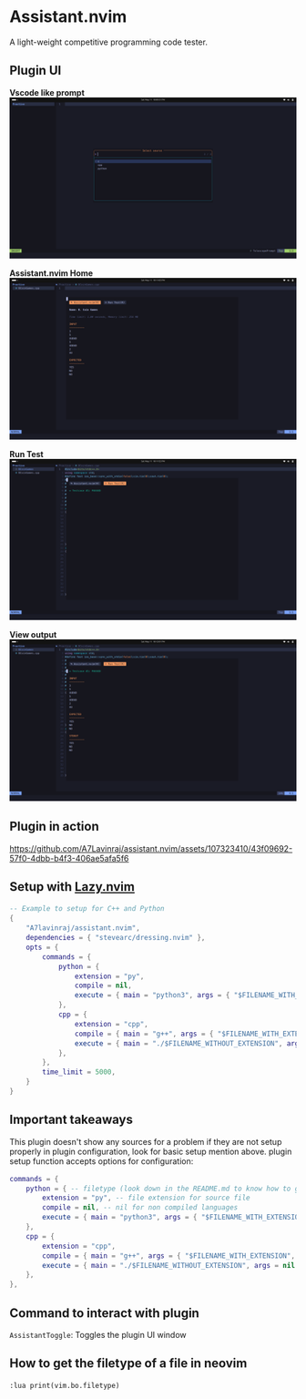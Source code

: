# Assistant.nvim

A light-weight competitive programming code tester.

## Plugin UI

**Vscode like prompt**
![screenshot 1](./screenshots/screenshot-1.png)

**Assistant.nvim Home**
![screenshot 2](./screenshots/screenshot-2.png)

**Run Test**
![screenshot 3](./screenshots/screenshot-3.png)

**View output**
![screenshot 4](./screenshots/screenshot-4.png)

## Plugin in action

https://github.com/A7Lavinraj/assistant.nvim/assets/107323410/43f09692-57f0-4dbb-b4f3-406ae5afa5f6

## Setup with [Lazy.nvim](https://github.com/folke/lazy.nvim)

```lua
-- Example to setup for C++ and Python
{
    "A7lavinraj/assistant.nvim",
    dependencies = { "stevearc/dressing.nvim" },
    opts = {
        commands = {
            python = {
                extension = "py",
                compile = nil,
                execute = { main = "python3", args = { "$FILENAME_WITH_EXTENSION" } },
            },
            cpp = {
                extension = "cpp",
                compile = { main = "g++", args = { "$FILENAME_WITH_EXTENSION", "-o", "$FILENAME_WITHOUT_EXTENSION" } },
                execute = { main = "./$FILENAME_WITHOUT_EXTENSION", args = nil },
            },
        },
        time_limit = 5000,
    }
}
```

## Important takeaways

This plugin doesn't show any sources for a problem if they are not setup properly in plugin configuration, look for basic setup mention above. plugin setup function accepts options for configuration:

```lua
commands = {
    python = { -- filetype (look down in the README.md to know how to get filetype of a file)
        extension = "py", -- file extension for source file
        compile = nil, -- nil for non compiled languages
        execute = { main = "python3", args = { "$FILENAME_WITH_EXTENSION" } }, -- execution command
    },
    cpp = {
        extension = "cpp",
        compile = { main = "g++", args = { "$FILENAME_WITH_EXTENSION", "-o", "$FILENAME_WITHOUT_EXTENSION" } }, -- table for compiled languages with contains main and args attributes
        execute = { main = "./$FILENAME_WITHOUT_EXTENSION", args = nil },
    },
},
```

## Command to interact with plugin

`AssistantToggle`: Toggles the plugin UI window

## How to get the filetype of a file in neovim

```vim
:lua print(vim.bo.filetype)
```
